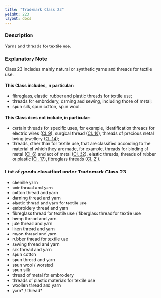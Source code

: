 ```yaml
---
title: "Trademark Class 23"
weight: 223
layout: docs
---
```


### Description

Yarns and threads for textile use.

### **Explanatory Note**

Class 23 includes mainly natural or synthetic yarns and threads for textile use.

#### This Class includes, in particular:

* fibreglass, elastic, rubber and plastic threads for textile use;
* threads for embroidery, darning and sewing, including those of metal;
* spun silk, spun cotton, spun wool.

#### This Class does not include, in particular:

* &#x20;certain threads for specific uses, for example, identification threads for electric wires ([Cl. 9](trademark-class-9)), surgical thread ([Cl. 10](trademark-class-10)), threads of precious metal being jewellery ([Cl. 14](trademark-class-14));
* &#x20;threads, other than for textile use, that are classified according to the material of which they are made, for example, threads for binding of metal ([Cl. 6](trademark-class-6)) and not of metal ([Cl. 22](trademark-class-22)), elastic threads, threads of rubber or plastic ([Cl. 17](trademark-class-17)), fibreglass threads ([Cl. 21](trademark-class-21)).

### List of goods classified under Trademark Class 23

* chenille yarn
* coir thread and yarn
* cotton thread and yarn
* darning thread and yarn
* elastic thread and yarn for textile use
* embroidery thread and yarn
* fibreglass thread for textile use / fiberglass thread for textile use
* hemp thread and yarn
* jute thread and yarn
* linen thread and yarn
* rayon thread and yarn
* rubber thread for textile use
* sewing thread and yarn
* silk thread and yarn
* spun cotton
* spun thread and yarn
* spun wool / worsted
* spun silk
* thread of metal for embroidery
* threads of plastic materials for textile use
* woollen thread and yarn
* yarn\* / thread\*

